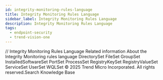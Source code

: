 ```yaml
---
id: integrity-monitoring-rules-language
title: Integrity Monitoring Rules Language
sidebar_label: Integrity Monitoring Rules Language
description: Integrity Monitoring Rules Language
tags:
  - endpoint-security
  - trend-vision-one
---
```


/*<![CDATA[*/ $('#title').html($('meta[name=map-description]').attr('content')); /*]]>*/ Integrity Monitoring Rules Language Related information About the Integrity Monitoring rules language DirectorySet FileSet GroupSet InstalledSoftwareSet PortSet ProcessSet RegistryKeySet RegistryValueSet ServiceSet UserSet WQLSet © 2025 Trend Micro Incorporated. All rights reserved.Search Knowledge Base